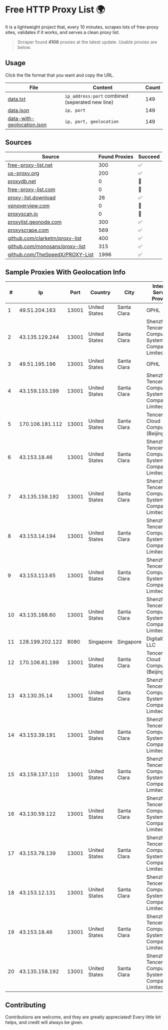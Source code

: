 
# Free HTTP Proxy List 🌍

It is a lightweight project that, every 10 minutes, scrapes lots of free-proxy sites, validates if it works, and serves a clean proxy list.


> Scraper found **4106** proxies at the latest update. Usable proxies are below.

## Usage

Click the file format that you want and copy the URL.


|File|Content|Count|
|----|-------|-----|
|[data.txt](https://raw.githubusercontent.com/themiralay/Proxy-List-World/master/data.txt)|`ip_address:port` combined (seperated new line)|149|
|[data.json](https://raw.githubusercontent.com/themiralay/Proxy-List-World/master/data.json)|`ip, port`|149|
|[data-with-geolocation.json](https://raw.githubusercontent.com/themiralay/Proxy-List-World/master/data-with-geolocation.json)|`ip, port, geolocation`|149|

## Sources

|Source|Found Proxies|Succeed|
|------|-------------|-------|
|[free-proxy-list.net](https://free-proxy-list.net)|300|✅|
|[us-proxy.org](https://www.us-proxy.org)|200|✅|
|[proxydb.net](http://proxydb.net)|0|🚫|
|[free-proxy-list.com](https://free-proxy-list.com/?page=&port=&type%5B%5D=http&type%5B%5D=https&up_time=0&search=Search)|0|🚫|
|[proxy-list.download](https://www.proxy-list.download/HTTP)|26|✅|
|[vpnoverview.com](https://vpnoverview.com/privacy/anonymous-browsing/free-proxy-servers)|0|🚫|
|[proxyscan.io](https://www.proxyscan.io)|0|🚫|
|[proxylist.geonode.com](https://proxylist.geonode.com/api/proxy-list?limit=300&page=1&sort_by=lastChecked&sort_type=desc&protocols=http,https)|300|✅|
|[proxyscrape.com](https://api.proxyscrape.com/v2/?request=displayproxies&protocol=http&timeout=10000&country=all&ssl=all&anonymity=all)|569|✅|
|[github.com/clarketm/proxy-list](https://raw.githubusercontent.com/clarketm/proxy-list/master/proxy-list-raw.txt)|400|✅|
|[github.com/monosans/proxy-list](https://raw.githubusercontent.com/monosans/proxy-list/main/proxies/http.txt)|315|✅|
|[github.com/TheSpeedX/PROXY-List](https://raw.githubusercontent.com/TheSpeedX/PROXY-List/master/http.txt)|1996|✅|


## Sample Proxies With Geolocation Info

|#|Ip|Port|Country|City|Internet Service Provider|
|-|--|----|-------|----|-------------------------|
|1|49.51.204.163|13001|United States|Santa Clara|OPHL|
|2|43.135.129.244|13001|United States|Santa Clara|Shenzhen Tencent Computer Systems Company Limited|
|3|49.51.195.196|13001|United States|Santa Clara|OPHL|
|4|43.159.133.199|13001|United States|Santa Clara|Shenzhen Tencent Computer Systems Company Limited|
|5|170.106.181.112|13001|United States|Santa Clara|Tencent Cloud Computing (Beijing) Co|
|6|43.153.18.46|13001|United States|Santa Clara|Shenzhen Tencent Computer Systems Company Limited|
|7|43.135.158.192|13001|United States|Santa Clara|Shenzhen Tencent Computer Systems Company Limited|
|8|43.153.14.194|13001|United States|Santa Clara|Shenzhen Tencent Computer Systems Company Limited|
|9|43.153.113.65|13001|United States|Santa Clara|Shenzhen Tencent Computer Systems Company Limited|
|10|43.135.168.60|13001|United States|Santa Clara|Shenzhen Tencent Computer Systems Company Limited|
|11|128.199.202.122|8080|Singapore|Singapore|DigitalOcean, LLC|
|12|170.106.81.199|13001|United States|Santa Clara|Tencent Cloud Computing (Beijing) Co|
|13|43.130.35.14|13001|United States|Santa Clara|Shenzhen Tencent Computer Systems Company Limited|
|14|43.153.39.191|13001|United States|Santa Clara|Shenzhen Tencent Computer Systems Company Limited|
|15|43.159.137.110|13001|United States|Santa Clara|Shenzhen Tencent Computer Systems Company Limited|
|16|43.130.59.122|13001|United States|Santa Clara|Shenzhen Tencent Computer Systems Company Limited|
|17|43.153.78.139|13001|United States|Santa Clara|Shenzhen Tencent Computer Systems Company Limited|
|18|43.153.12.131|13001|United States|Santa Clara|Shenzhen Tencent Computer Systems Company Limited|
|19|43.153.18.46|13001|United States|Santa Clara|Shenzhen Tencent Computer Systems Company Limited|
|20|43.135.158.192|13001|United States|Santa Clara|Shenzhen Tencent Computer Systems Company Limited|



## Contributing

Contributions are welcome, and they are greatly appreciated! Every
little bit helps, and credit will always be given.

